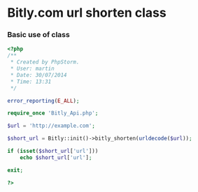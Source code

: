 Bitly.com url shorten class
===========================

### Basic use of class

```php
<?php
/**
 * Created by PhpStorm.
 * User: martin
 * Date: 30/07/2014
 * Time: 13:31
 */

error_reporting(E_ALL);

require_once 'Bitly_Api.php';

$url = 'http://example.com';

$short_url = Bitly::init()->bitly_shorten(urldecode($url));

if (isset($short_url['url']))
	echo $short_url['url'];

exit;

?> 
```

